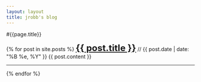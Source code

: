 ```yaml
---
layout: layout
title: jrobb's blog
---
```


#{{page.title}}

{% for post in site.posts %}
<font size=+2><b><a href="{{ post.url }}">{{ post.title }}</a></b></font> // {{ post.date | date: "%B %e, %Y" }}</font>
{{ post.content }}


-----

{% endfor %}

